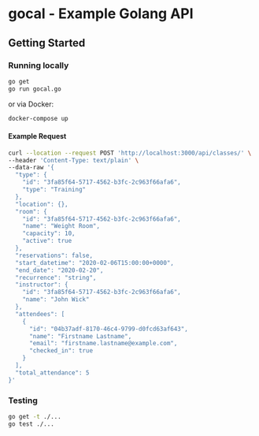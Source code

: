 # gocal - Example Golang API

## Getting Started

### Running locally

```sh
go get
go run gocal.go
```

or via Docker:

```sh
docker-compose up
```

#### Example Request

```sh
curl --location --request POST 'http://localhost:3000/api/classes/' \
--header 'Content-Type: text/plain' \
--data-raw '{
  "type": {
    "id": "3fa85f64-5717-4562-b3fc-2c963f66afa6",
    "type": "Training"
  },
  "location": {},
  "room": {
    "id": "3fa85f64-5717-4562-b3fc-2c963f66afa6",
    "name": "Weight Room",
    "capacity": 10,
    "active": true
  },
  "reservations": false,
  "start_datetime": "2020-02-06T15:00:00+0000",
  "end_date": "2020-02-20",
  "recurrence": "string",
  "instructor": {
    "id": "3fa85f64-5717-4562-b3fc-2c963f66afa6",
    "name": "John Wick"
  },
  "attendees": [
    {
      "id": "04b37adf-8170-46c4-9799-d0fcd63af643",
      "name": "Firstname Lastname",
      "email": "firstname.lastname@example.com",
      "checked_in": true
    }
  ],
  "total_attendance": 5
}'
```

### Testing

```sh
go get -t ./...
go test ./...
```
